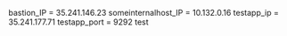bastion_IP = 35.241.146.23
someinternalhost_IP = 10.132.0.16
testapp_ip = 35.241.177.71
testapp_port = 9292
test
